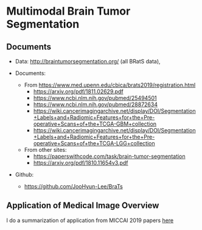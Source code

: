 # Multimodal Brain Tumor Segmentation 

## Documents
- Data: http://braintumorsegmentation.org/ (all BRatS data), 
- Documents:
    - From https://www.med.upenn.edu/cbica/brats2019/registration.html
        - https://arxiv.org/pdf/1811.02629.pdf
        - https://www.ncbi.nlm.nih.gov/pubmed/25494501
        - https://www.ncbi.nlm.nih.gov/pubmed/28872634
        - https://wiki.cancerimagingarchive.net/display/DOI/Segmentation+Labels+and+Radiomic+Features+for+the+Pre-operative+Scans+of+the+TCGA-GBM+collection
        - https://wiki.cancerimagingarchive.net/display/DOI/Segmentation+Labels+and+Radiomic+Features+for+the+Pre-operative+Scans+of+the+TCGA-LGG+collection
    - From other sites:
        - https://paperswithcode.com/task/brain-tumor-segmentation
        - https://arxiv.org/pdf/1810.11654v3.pdf

- Github:
    - https://github.com/JooHyun-Lee/BraTs

## Application of Medical Image Overview
I do a summarization of application from MICCAI 2019 papers [here](./research/application_medical_overview.md)
